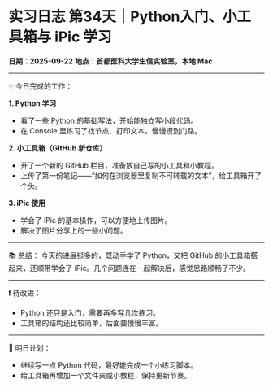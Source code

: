 # 实习日志 第34天｜Python入门、小工具箱与 iPic 学习

**日期：2025-09-22**
**地点：首都医科大学生信实验室，本地 Mac**

---

💡 今日完成的工作：

**1. Python 学习**

* 看了一些 Python 的基础写法，开始能独立写小段代码。
* 在 Console 里练习了找节点、打印文本，慢慢摸到门路。

**2. 小工具箱（GitHub 新仓库）**

* 开了一个新的 GitHub 栏目，准备放自己写的小工具和小教程。
* 上传了第一份笔记——“如何在浏览器里复制不可转载的文本”，给工具箱开了个头。

**3. iPic 使用**

* 学会了 iPic 的基本操作，可以方便地上传图片。
* 解决了图片分享上的一些小问题。

---

📚 总结：
今天的进展挺多的，既动手学了 Python，又把 GitHub 的小工具箱搭起来，还顺带学会了 iPic。几个问题连在一起解决后，感觉思路顺畅了不少。

---

❗ 待改进：

* Python 还只是入门，需要再多写几次练习。
* 工具箱的结构还比较简单，后面要慢慢丰富。

---

🎯 明日计划：

* 继续写一点 Python 代码，最好能完成一个小练习脚本。
* 给工具箱再增加一个文件夹或小教程，保持更新节奏。
